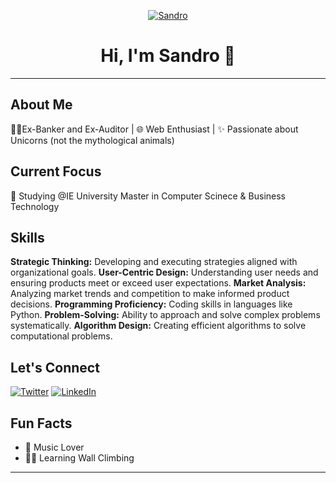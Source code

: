 <div align="center">

[![Sandro](Hawks.jpeg)](https://github.com/Hawx00)

# Hi, I'm Sandro 👋

</div>

---

## About Me

👩‍💻Ex-Banker and Ex-Auditor | 🌐 Web Enthusiast | ✨ Passionate about Unicorns (not the mythological animals)

## Current Focus

🚀 Studying @IE University Master in Computer Scinece & Business Technology

## Skills

   **Strategic Thinking:** Developing and executing strategies aligned with organizational goals.
   **User-Centric Design:** Understanding user needs and ensuring products meet or exceed user expectations.
   **Market Analysis:** Analyzing market trends and competition to make informed product decisions.
   **Programming Proficiency:** Coding skills in languages like Python.
   **Problem-Solving:** Ability to approach and solve complex problems systematically.
   **Algorithm Design:** Creating efficient algorithms to solve computational problems.


## Let's Connect

[![Twitter](https://img.shields.io/twitter/follow/itz_sandro?style=social)](https://twitter.com/itz_sandro)
[![LinkedIn](https://img.shields.io/badge/LinkedIn-Your%20LinkedIn%20Profile-blue)](https://www.linkedin.com/in/sandroalvines/)

## Fun Facts

- 🎸 Music Lover
- 🧗‍♂️ Learning Wall Climbing

</div>

---

